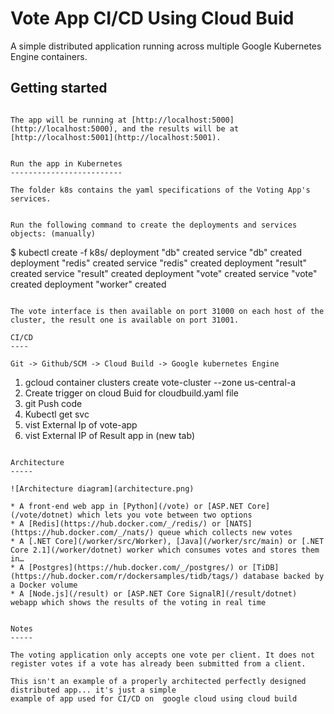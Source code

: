 Vote App CI/CD Using Cloud Buid 
=========

A simple distributed application running across multiple Google Kubernetes Engine containers.

Getting started
---------------


```

The app will be running at [http://localhost:5000](http://localhost:5000), and the results will be at [http://localhost:5001](http://localhost:5001).


Run the app in Kubernetes
-------------------------

The folder k8s contains the yaml specifications of the Voting App's services.


Run the following command to create the deployments and services objects: (manually)
```
$ kubectl create -f k8s/
deployment "db" created
service "db" created
deployment "redis" created
service "redis" created
deployment "result" created
service "result" created
deployment "vote" created
service "vote" created
deployment "worker" created
```

The vote interface is then available on port 31000 on each host of the cluster, the result one is available on port 31001.

CI/CD 
----

Git -> Github/SCM -> Cloud Build -> Google kubernetes Engine 
```
1) gcloud container clusters create vote-cluster --zone us-central-a
1) Create trigger on cloud Buid for cloudbuild.yaml file
2) git Push code 
3) Kubectl get svc 
4) vist External Ip of vote-app
5) vist External IP of Result app in (new tab)
``` 

Architecture
-----

![Architecture diagram](architecture.png)

* A front-end web app in [Python](/vote) or [ASP.NET Core](/vote/dotnet) which lets you vote between two options
* A [Redis](https://hub.docker.com/_/redis/) or [NATS](https://hub.docker.com/_/nats/) queue which collects new votes
* A [.NET Core](/worker/src/Worker), [Java](/worker/src/main) or [.NET Core 2.1](/worker/dotnet) worker which consumes votes and stores them in…
* A [Postgres](https://hub.docker.com/_/postgres/) or [TiDB](https://hub.docker.com/r/dockersamples/tidb/tags/) database backed by a Docker volume
* A [Node.js](/result) or [ASP.NET Core SignalR](/result/dotnet) webapp which shows the results of the voting in real time


Notes
-----

The voting application only accepts one vote per client. It does not register votes if a vote has already been submitted from a client.

This isn't an example of a properly architected perfectly designed distributed app... it's just a simple 
example of app used for CI/CD on  google cloud using cloud build 
